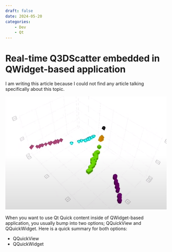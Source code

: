 ```yaml
---
draft: false
date: 2024-05-20
categories:
    - Dev
    - Qt
---
```


# Real-time Q3DScatter embedded in QWidget-based application

I am writing this article because I could not find any article talking specifically about this topic. 

<!-- more -->

![Scatter Graph](./q3dscatter.png)

When you want to use Qt Quick content inside of QWidget-based application, you usually bump into two options; QQuickView and QQuickWidget.
Here is a quick summary for both options:

- QQuickView
- QQuickWidget

